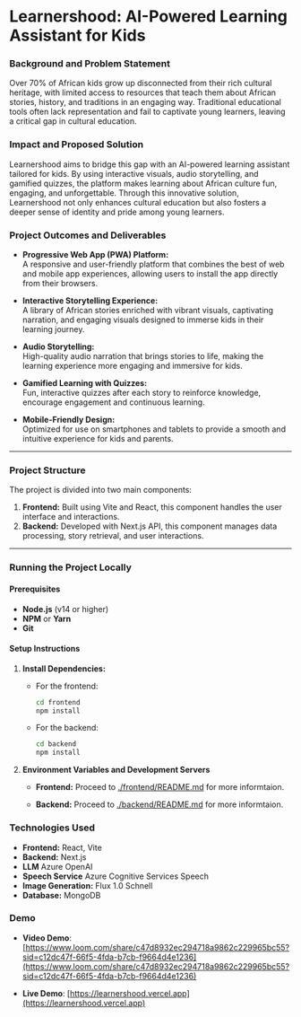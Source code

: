 # **Learnershood: AI-Powered Learning Assistant for Kids**  

### **Background and Problem Statement**  
Over 70% of African kids grow up disconnected from their rich cultural heritage, with limited access to resources that teach them about African stories, history, and traditions in an engaging way. Traditional educational tools often lack representation and fail to captivate young learners, leaving a critical gap in cultural education.  

### **Impact and Proposed Solution**  
Learnershood aims to bridge this gap with an AI-powered learning assistant tailored for kids. By using interactive visuals, audio storytelling, and gamified quizzes, the platform makes learning about African culture fun, engaging, and unforgettable. Through this innovative solution, Learnershood not only enhances cultural education but also fosters a deeper sense of identity and pride among young learners.  

### **Project Outcomes and Deliverables**  

- **Progressive Web App (PWA) Platform:**  
   A responsive and user-friendly platform that combines the best of web and mobile app experiences, allowing users to install the app directly from their browsers.  

- **Interactive Storytelling Experience:**  
   A library of African stories enriched with vibrant visuals, captivating narration, and engaging visuals designed to immerse kids in their learning journey.  

- **Audio Storytelling:**  
   High-quality audio narration that brings stories to life, making the learning experience more engaging and immersive for kids. 

- **Gamified Learning with Quizzes:**  
   Fun, interactive quizzes after each story to reinforce knowledge, encourage engagement and continuous learning.  

- **Mobile-Friendly Design:**  
   Optimized for use on smartphones and tablets to provide a smooth and intuitive experience for kids and parents.  

---

### **Project Structure**  
The project is divided into two main components:  

1. **Frontend:** Built using Vite and React, this component handles the user interface and interactions.  
2. **Backend:** Developed with Next.js API, this component manages data processing, story retrieval, and user interactions.  

---

### **Running the Project Locally**  

#### **Prerequisites**  
- **Node.js** (v14 or higher)  
- **NPM** or **Yarn**  
- **Git**  

#### **Setup Instructions**  

1. **Install Dependencies:**  
   - For the frontend:  
     ```bash  
     cd frontend  
     npm install  
     ```  
   - For the backend:  
     ```bash  
     cd backend  
     npm install  
     ```  

2. **Environment Variables and Development Servers**  
   - **Frontend:** Proceed to [./frontend/README.md](./frontend/README.md) for more informtaion. 

   - **Backend:** Proceed to [./backend/README.md](./backend/README.md) for more informtaion.


### **Technologies Used**  
- **Frontend:** React, Vite  
- **Backend:** Next.js 
- **LLM** Azure OpenAI  
- **Speech Service** Azure Cognitive Services Speech
- **Image Generation:** Flux 1.0 Schnell  
- **Database:** MongoDB   

### **Demo**
- **Video Demo**: [https://www.loom.com/share/c47d8932ec294718a9862c229965bc55?sid=c12dc47f-66f5-4fda-b7cb-f9664d4e1236](https://www.loom.com/share/c47d8932ec294718a9862c229965bc55?sid=c12dc47f-66f5-4fda-b7cb-f9664d4e1236) 

- **Live Demo**: [https://learnershood.vercel.app](https://learnershood.vercel.app) 


